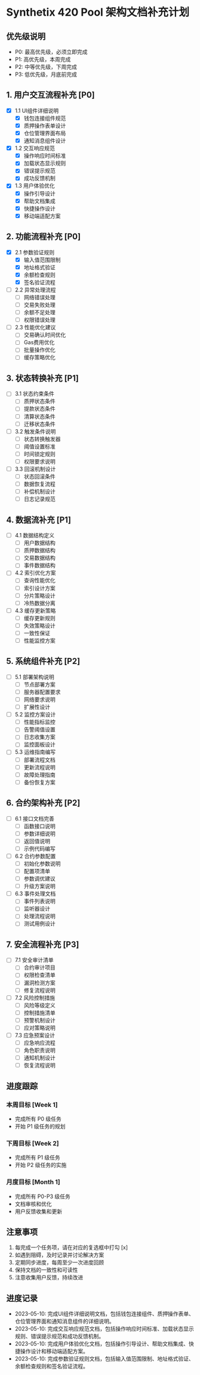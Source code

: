# Synthetix 420 Pool 架构文档补充计划

## 优先级说明
- P0: 最高优先级，必须立即完成
- P1: 高优先级，本周完成
- P2: 中等优先级，下周完成
- P3: 低优先级，月底前完成

## 1. 用户交互流程补充 [P0]
- [x] 1.1 UI组件详细说明
  - [x] 钱包连接组件规范
  - [x] 质押操作表单设计
  - [x] 仓位管理界面布局
  - [x] 通知消息组件设计
  
- [x] 1.2 交互响应规范
  - [x] 操作响应时间标准
  - [x] 加载状态显示规则
  - [x] 错误提示规范
  - [x] 成功反馈机制

- [x] 1.3 用户体验优化
  - [x] 操作引导设计
  - [x] 帮助文档集成
  - [x] 快捷操作设计
  - [x] 移动端适配方案

## 2. 功能流程补充 [P0]
- [x] 2.1 参数验证规则
  - [x] 输入值范围限制
  - [x] 地址格式验证
  - [x] 余额检查规则
  - [x] 签名验证流程

- [ ] 2.2 异常处理流程
  - [ ] 网络错误处理
  - [ ] 交易失败处理
  - [ ] 余额不足处理
  - [ ] 权限错误处理

- [ ] 2.3 性能优化建议
  - [ ] 交易确认时间优化
  - [ ] Gas费用优化
  - [ ] 批量操作优化
  - [ ] 缓存策略优化

## 3. 状态转换补充 [P1]
- [ ] 3.1 状态约束条件
  - [ ] 质押状态条件
  - [ ] 提款状态条件
  - [ ] 清算状态条件
  - [ ] 迁移状态条件

- [ ] 3.2 触发条件说明
  - [ ] 状态转换触发器
  - [ ] 阈值设置标准
  - [ ] 时间锁定规则
  - [ ] 权限要求说明

- [ ] 3.3 回滚机制设计
  - [ ] 状态回滚条件
  - [ ] 数据恢复流程
  - [ ] 补偿机制设计
  - [ ] 日志记录规范

## 4. 数据流补充 [P1]
- [ ] 4.1 数据结构定义
  - [ ] 用户数据结构
  - [ ] 质押数据结构
  - [ ] 交易数据结构
  - [ ] 事件数据结构

- [ ] 4.2 索引优化方案
  - [ ] 查询性能优化
  - [ ] 索引设计方案
  - [ ] 分片策略设计
  - [ ] 冷热数据分离

- [ ] 4.3 缓存更新策略
  - [ ] 缓存更新规则
  - [ ] 失效策略设计
  - [ ] 一致性保证
  - [ ] 性能监控方案

## 5. 系统组件补充 [P2]
- [ ] 5.1 部署架构说明
  - [ ] 节点部署方案
  - [ ] 服务器配置要求
  - [ ] 网络要求说明
  - [ ] 扩展性设计

- [ ] 5.2 监控方案设计
  - [ ] 性能指标监控
  - [ ] 告警阈值设置
  - [ ] 日志收集方案
  - [ ] 监控面板设计

- [ ] 5.3 运维指南编写
  - [ ] 部署流程文档
  - [ ] 更新流程说明
  - [ ] 故障处理指南
  - [ ] 备份恢复方案

## 6. 合约架构补充 [P2]
- [ ] 6.1 接口文档完善
  - [ ] 函数接口说明
  - [ ] 参数详细说明
  - [ ] 返回值说明
  - [ ] 示例代码编写

- [ ] 6.2 合约参数配置
  - [ ] 初始化参数说明
  - [ ] 配置项清单
  - [ ] 参数调优建议
  - [ ] 升级方案说明

- [ ] 6.3 事件处理文档
  - [ ] 事件列表说明
  - [ ] 监听器设计
  - [ ] 处理流程说明
  - [ ] 测试用例设计

## 7. 安全流程补充 [P3]
- [ ] 7.1 安全审计清单
  - [ ] 合约审计项目
  - [ ] 权限检查清单
  - [ ] 漏洞检测方案
  - [ ] 修复流程说明

- [ ] 7.2 风险控制措施
  - [ ] 风险等级定义
  - [ ] 控制措施清单
  - [ ] 预警机制设计
  - [ ] 应对策略说明

- [ ] 7.3 应急预案设计
  - [ ] 应急响应流程
  - [ ] 角色职责说明
  - [ ] 通知机制设计
  - [ ] 恢复流程说明

## 进度跟踪

### 本周目标 [Week 1]
- 完成所有 P0 级任务
- 开始 P1 级任务的规划

### 下周目标 [Week 2]
- 完成所有 P1 级任务
- 开始 P2 级任务的实施

### 月度目标 [Month 1]
- 完成所有 P0-P3 级任务
- 文档审核和优化
- 用户反馈收集和更新

## 注意事项
1. 每完成一个任务项，请在对应的复选框中打勾 [x]
2. 如遇到阻碍，及时记录并讨论解决方案
3. 定期同步进度，每周至少一次进度回顾
4. 保持文档的一致性和可读性
5. 注意收集用户反馈，持续改进

## 进度记录
- 2023-05-10: 完成UI组件详细说明文档，包括钱包连接组件、质押操作表单、仓位管理界面和通知消息组件的详细说明。
- 2023-05-10: 完成交互响应规范文档，包括操作响应时间标准、加载状态显示规则、错误提示规范和成功反馈机制。
- 2023-05-10: 完成用户体验优化文档，包括操作引导设计、帮助文档集成、快捷操作设计和移动端适配方案。
- 2023-05-10: 完成参数验证规则文档，包括输入值范围限制、地址格式验证、余额检查规则和签名验证流程。 